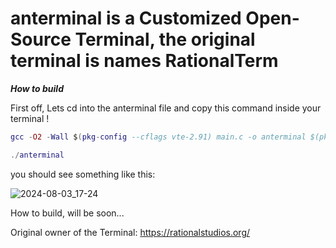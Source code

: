# anterminal is a Customized Open-Source Terminal, the original terminal is names RationalTerm



***How to build***


First off, Lets cd into the anterminal file and copy this command inside your terminal !
```lua 
gcc -O2 -Wall $(pkg-config --cflags vte-2.91) main.c -o anterminal $(pkg-config --libs vte-2.91)

./anterminal
```
you should see something like this: 

![2024-08-03_17-24](https://github.com/user-attachments/assets/cdb3ae81-6693-411f-8b46-41f18d681526)


How to build, will be soon...


Original owner of the Terminal: https://rationalstudios.org/ 
